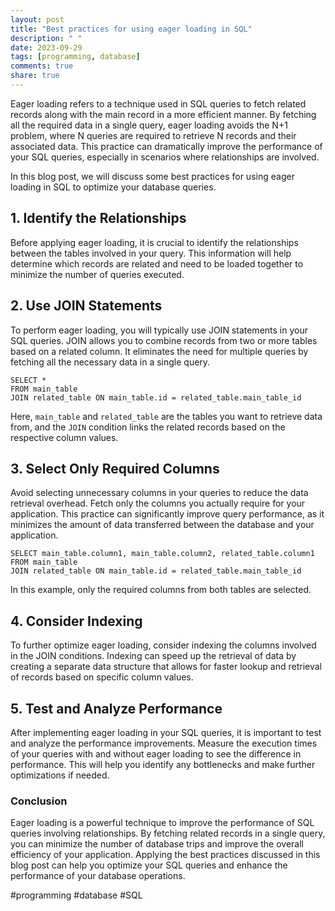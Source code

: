 ```yaml
---
layout: post
title: "Best practices for using eager loading in SQL"
description: " "
date: 2023-09-29
tags: [programming, database]
comments: true
share: true
---
```


Eager loading refers to a technique used in SQL queries to fetch related records along with the main record in a more efficient manner. By fetching all the required data in a single query, eager loading avoids the N+1 problem, where N queries are required to retrieve N records and their associated data. This practice can dramatically improve the performance of your SQL queries, especially in scenarios where relationships are involved.

In this blog post, we will discuss some best practices for using eager loading in SQL to optimize your database queries.

## 1. Identify the Relationships

Before applying eager loading, it is crucial to identify the relationships between the tables involved in your query. This information will help determine which records are related and need to be loaded together to minimize the number of queries executed.

## 2. Use JOIN Statements

To perform eager loading, you will typically use JOIN statements in your SQL queries. JOIN allows you to combine records from two or more tables based on a related column. It eliminates the need for multiple queries by fetching all the necessary data in a single query.

```
SELECT *
FROM main_table
JOIN related_table ON main_table.id = related_table.main_table_id
```

Here, `main_table` and `related_table` are the tables you want to retrieve data from, and the `JOIN` condition links the related records based on the respective column values.

## 3. Select Only Required Columns

Avoid selecting unnecessary columns in your queries to reduce the data retrieval overhead. Fetch only the columns you actually require for your application. This practice can significantly improve query performance, as it minimizes the amount of data transferred between the database and your application.

```
SELECT main_table.column1, main_table.column2, related_table.column1
FROM main_table
JOIN related_table ON main_table.id = related_table.main_table_id
```

In this example, only the required columns from both tables are selected.

## 4. Consider Indexing

To further optimize eager loading, consider indexing the columns involved in the JOIN conditions. Indexing can speed up the retrieval of data by creating a separate data structure that allows for faster lookup and retrieval of records based on specific column values.

## 5. Test and Analyze Performance

After implementing eager loading in your SQL queries, it is important to test and analyze the performance improvements. Measure the execution times of your queries with and without eager loading to see the difference in performance. This will help you identify any bottlenecks and make further optimizations if needed.

### Conclusion

Eager loading is a powerful technique to improve the performance of SQL queries involving relationships. By fetching related records in a single query, you can minimize the number of database trips and improve the overall efficiency of your application. Applying the best practices discussed in this blog post can help you optimize your SQL queries and enhance the performance of your database operations.

#programming #database #SQL